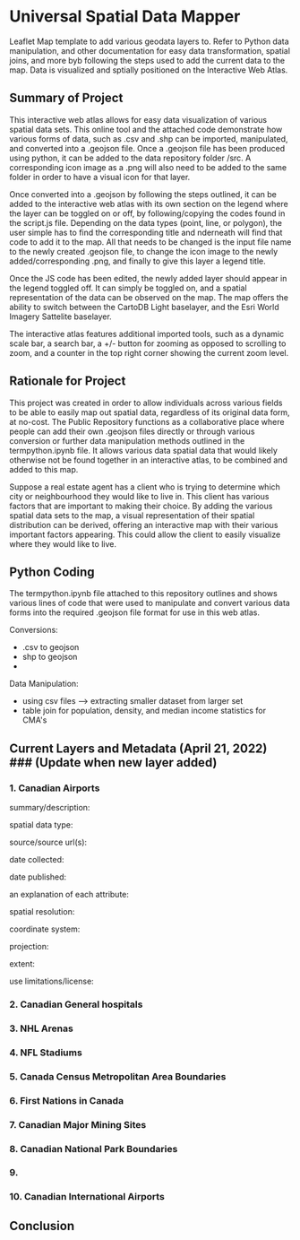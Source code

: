 # Universal Spatial Data Mapper
Leaflet Map template to add various geodata layers to. Refer to Python data manipulation, and other documentation for easy data transformation, spatial joins, and more byb following the steps used to add the current data to the map. Data is visualized and sptially positioned on the Interactive Web Atlas. 

## Summary of Project
This interactive web atlas allows for easy data visualization of various spatial data sets. This online tool and the attached code demonstrate how various forms of data, such as .csv and .shp can be imported, manipulated, and converted into a .geojson file. Once a .geojson file has been produced using python, it can be added to the data repository folder /src. A corresponding icon image as a .png will also need to be added to the same folder in order to have a visual icon for that layer. 

Once converted into a .geojson by following the steps outlined, it can be added to the interactive web atlas with its own section on the legend where the layer can be toggled on or off, by following/copying the codes found in the script.js file. Depending on the data types (point, line, or polygon), the user simple has to find the corresponding title and nderneath will find that code to add it to the map. All that needs to be changed is the input file name to the newly created .geojson file, to change the icon image to the newly added/corresponding .png, and finally to give this layer a legend title.

Once the JS code has been edited, the newly added layer should appear in the legend toggled off. It can simply be toggled on, and a spatial representation of the data can be observed on the map. The map offers the ability to switch between the CartoDB Light baselayer, and the Esri World Imagery Sattelite baselayer.

The interactive atlas features additional imported tools, such as a dynamic scale bar, a search bar, a +/- button for zooming as opposed to scrolling to zoom, and a counter in the top right corner showing the current zoom level.

## Rationale for Project
This project was created in order to allow individuals across various fields to be able to easily map out spatial data, regardless of its original data form, at no-cost. The Public Repository functions as a collaborative place where people can add their own .geojson files directly or through various conversion or further data manipulation methods outlined in the termpython.ipynb file. It allows various data spatial data that would likely otherwise not be found together in an interactive atlas, to be combined and added to this map. 

Suppose a real estate agent has a client who is trying to determine which city or neighbourhood they would like to live in. This client has various factors that are important to making their choice. By adding the various spatial data sets to the map, a visual representation of their spatial distribution can be derived, offering an interactive map with their various important factors appearing. This could allow the client to easily visualize where they would like to live.

## Python Coding
The termpython.ipynb file attached to this repository outlines and shows various lines of code that were used to manipulate and convert various data forms into the required .geojson file format for use in this web atlas. 

Conversions:
- .csv to geojson
- shp to geojson
- 

Data Manipulation:
- using csv files --> extracting smaller dataset from larger set
- table join for population, density, and median income statistics for CMA's

## Current Layers and Metadata (April 21, 2022) ### (Update when new layer added)
### 1. Canadian Airports
summary/description:

spatial data type: 

source/source url(s):

date collected:

date published:

an explanation of each attribute:

spatial resolution:

coordinate system:

projection:

extent:

use limitations/license:


### 2. Canadian General hospitals

### 3. NHL Arenas

### 4. NFL Stadiums

### 5. Canada Census Metropolitan Area Boundaries

### 6. First Nations in Canada

### 7. Canadian Major Mining Sites

### 8. Canadian National Park Boundaries

### 9. 

### 10. Canadian International Airports 


## Conclusion


